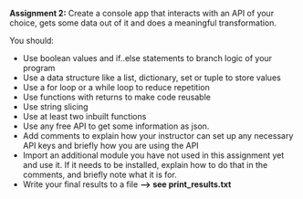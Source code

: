 **Assignment 2:**
Create a console app that interacts with an API of your choice, gets some data out of it and
does a meaningful transformation. 

You should:
+ Use boolean values and if..else statements to branch logic of your program
+ Use a data structure like a list, dictionary, set or tuple to store values
+ Use a for loop or a while loop to reduce repetition
+ Use functions with returns to make code reusable
+ Use string slicing
+ Use at least two inbuilt functions  
+ Use any free API to get some information as json.
+ Add comments to explain how your instructor can set up any necessary API keys and
briefly how you are using the API
+ Import an additional module you have not used in this assignment yet and use it. If it
needs to be installed, explain how to do that in the comments, and briefly note what it is
for. 
+ Write your final results to a file **--> see print_results.txt**
